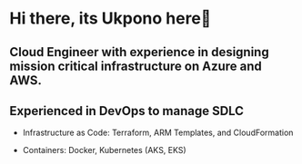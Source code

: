 # Hi there, its Ukpono here👋
## Cloud Engineer with experience in designing mission critical infrastructure on Azure and AWS.

## Experienced in DevOps to manage SDLC 

- Infrastructure as Code: Terraform, ARM Templates, and CloudFormation

- Containers: Docker, Kubernetes (AKS, EKS)


<!--
**ukponoobott/ukponoobott** is a ✨ _special_ ✨ repository because its `README.md` (this file) appears on your GitHub profile.

Here are some ideas to get you started:

- 🔭 I’m currently working on ...
- 🌱 I’m currently learning ...
- 👯 I’m looking to collaborate on ...
- 🤔 I’m looking for help with ...
- 💬 Ask me about ...
- 📫 How to reach me: ...
- 😄 Pronouns: ...
- ⚡ Fun fact: ...
-->
